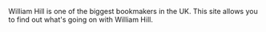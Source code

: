 William Hill is one of the biggest bookmakers in the UK. This site allows you to find out what's going on with William Hill.
